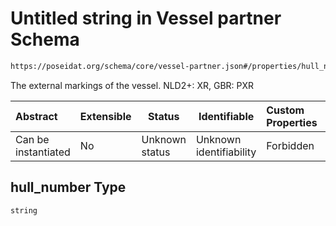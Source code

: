 # Untitled string in Vessel partner Schema

```txt
https://poseidat.org/schema/core/vessel-partner.json#/properties/hull_number
```

The external markings of the vessel. NLD2+: XR, GBR: PXR


| Abstract            | Extensible | Status         | Identifiable            | Custom Properties | Additional Properties | Access Restrictions | Defined In                                                                       |
| :------------------ | ---------- | -------------- | ----------------------- | :---------------- | --------------------- | ------------------- | -------------------------------------------------------------------------------- |
| Can be instantiated | No         | Unknown status | Unknown identifiability | Forbidden         | Allowed               | none                | [vessel-partner.json\*](schemas/core/vessel-partner.json "open original schema") |

## hull_number Type

`string`
